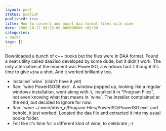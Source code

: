 ```yaml
---
layout: post
status: publish
published: true
title: How to convert and mount daa format files with wine
date: 2008-10-17 09:28:00.000000000 +02:00
categories:
- Hacks
tags: []
---
```

Downloaded a bunch of c++ books but the files were in DAA format. Found a neat utility called daa2iso developed by some dude, but it didn't work. The only alternative at the moment was PowerISO, a windows tool. I thought it's time to give `wine` a shot. And it worked brilliantly too.
<ul>
	<li>Installed `wine` (didn't have it yet)</li>
	<li>Ran: `wine PowerISO38.exe`. A window popped up, looking like a regular windows installation, went along with it, installed it in "Program Files", not even knowing what that means in `wine`. The installer complained at the end, but decided to ignore for now.</li>
	<li>Ran: `wine ~/.wine/drive_c/Program Files/PowerISO/PowerISO.exe` and behold, it just worked. Located the daa file and extracted it into my usual books folder.</li>
	<li>Felt like it's time for a different kind of wine, to celebrate ;-)</li>
</ul>
